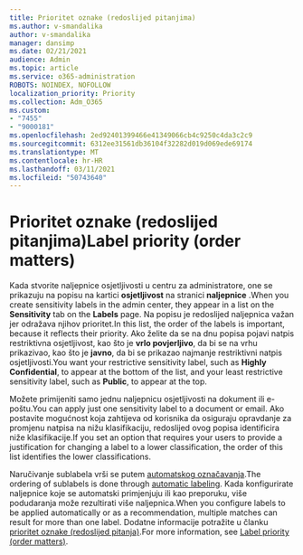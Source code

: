 ```yaml
---
title: Prioritet oznake (redoslijed pitanjima)
ms.author: v-smandalika
author: v-smandalika
manager: dansimp
ms.date: 02/21/2021
audience: Admin
ms.topic: article
ms.service: o365-administration
ROBOTS: NOINDEX, NOFOLLOW
localization_priority: Priority
ms.collection: Adm_O365
ms.custom:
- "7455"
- "9000181"
ms.openlocfilehash: 2ed92401399466e41349066cb4c9250c4da3c2c9
ms.sourcegitcommit: 6312ee31561db36104f32282d019d069ede69174
ms.translationtype: MT
ms.contentlocale: hr-HR
ms.lasthandoff: 03/11/2021
ms.locfileid: "50743640"
---
```

# <a name="label-priority-order-matters"></a><span data-ttu-id="452a9-102">Prioritet oznake (redoslijed pitanjima)</span><span class="sxs-lookup"><span data-stu-id="452a9-102">Label priority (order matters)</span></span>

<span data-ttu-id="452a9-103">Kada stvorite naljepnice osjetljivosti u centru za administratore, one se prikazuju na popisu na kartici **osjetljivost** na stranici **naljepnice** .</span><span class="sxs-lookup"><span data-stu-id="452a9-103">When you create sensitivity labels in the admin center, they appear in a list on the **Sensitivity** tab on the **Labels** page.</span></span> <span data-ttu-id="452a9-104">Na popisu je redoslijed naljepnica važan jer odražava njihov prioritet.</span><span class="sxs-lookup"><span data-stu-id="452a9-104">In this list, the order of the labels is important, because it reflects their priority.</span></span> <span data-ttu-id="452a9-105">Ako želite da se na dnu popisa pojavi natpis restriktivna osjetljivost, kao što je **vrlo povjerljivo**, da bi se na vrhu prikazivao, kao što je **javno**, da bi se prikazao najmanje restriktivni natpis osjetljivosti.</span><span class="sxs-lookup"><span data-stu-id="452a9-105">You want your restrictive sensitivity label, such as **Highly Confidential**, to appear at the bottom of the list, and your least restrictive sensitivity label, such as **Public**, to appear at the top.</span></span>

<span data-ttu-id="452a9-106">Možete primijeniti samo jednu naljepnicu osjetljivosti na dokument ili e-poštu.</span><span class="sxs-lookup"><span data-stu-id="452a9-106">You can apply just one sensitivity label to a document or email.</span></span> <span data-ttu-id="452a9-107">Ako postavite mogućnost koja zahtijeva od korisnika da osiguraju opravdanje za promjenu natpisa na nižu klasifikaciju, redoslijed ovog popisa identificira niže klasifikacije.</span><span class="sxs-lookup"><span data-stu-id="452a9-107">If you set an option that requires your users to provide a justification for changing a label to a lower classification, the order of this list identifies the lower classifications.</span></span>

<span data-ttu-id="452a9-108">Naručivanje sublabela vrši se putem [automatskog označavanja](https://docs.microsoft.com/microsoft-365/compliance/apply-sensitivity-label-automatically).</span><span class="sxs-lookup"><span data-stu-id="452a9-108">The ordering of sublabels is done through [automatic labeling](https://docs.microsoft.com/microsoft-365/compliance/apply-sensitivity-label-automatically).</span></span> <span data-ttu-id="452a9-109">Kada konfigurirate naljepnice koje se automatski primjenjuju ili kao preporuku, više podudaranja može rezultirati više naljepnica.</span><span class="sxs-lookup"><span data-stu-id="452a9-109">When you configure labels to be applied automatically or as a recommendation, multiple matches can result for more than one label.</span></span> <span data-ttu-id="452a9-110">Dodatne informacije potražite u članku [prioritet oznake (redoslijed pitanja)](https://docs.microsoft.com/microsoft-365/compliance/sensitivity-labels).</span><span class="sxs-lookup"><span data-stu-id="452a9-110">For more information, see [Label priority (order matters)](https://docs.microsoft.com/microsoft-365/compliance/sensitivity-labels).</span></span>